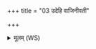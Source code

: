 +++
title = "03 उदेहि वाजिनीवती"

+++
<details><summary>मूलम् (WS)</summary>

उदेहि वाजिनीवती पूर्णपात्रा त्विषीमती ।  
दुहाना पूषरक्षिता काममेषां समा पृण ॥ ४ ॥
</details>